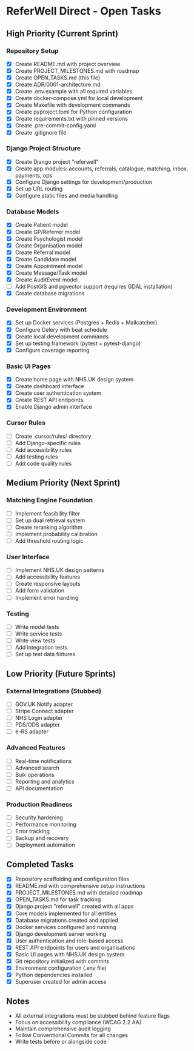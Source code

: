 # ReferWell Direct - Open Tasks

## High Priority (Current Sprint)

### Repository Setup
- [x] Create README.md with project overview
- [x] Create PROJECT_MILESTONES.md with roadmap
- [x] Create OPEN_TASKS.md (this file)
- [x] Create ADR/0001-architecture.md
- [x] Create .env.example with all required variables
- [x] Create docker-compose.yml for local development
- [x] Create Makefile with development commands
- [x] Create pyproject.toml for Python configuration
- [x] Create requirements.txt with pinned versions
- [x] Create .pre-commit-config.yaml
- [x] Create .gitignore file

### Django Project Structure
- [x] Create Django project "referwell"
- [x] Create app modules: accounts, referrals, catalogue, matching, inbox, payments, ops
- [x] Configure Django settings for development/production
- [x] Set up URL routing
- [x] Configure static files and media handling

### Database Models
- [x] Create Patient model
- [x] Create GP/Referrer model
- [x] Create Psychologist model
- [x] Create Organisation model
- [x] Create Referral model
- [x] Create Candidate model
- [x] Create Appointment model
- [x] Create Message/Task model
- [x] Create AuditEvent model
- [ ] Add PostGIS and pgvector support (requires GDAL installation)
- [x] Create database migrations

### Development Environment
- [x] Set up Docker services (Postgres + Redis + Mailcatcher)
- [x] Configure Celery with beat schedule
- [x] Create local development commands
- [x] Set up testing framework (pytest + pytest-django)
- [x] Configure coverage reporting

### Basic UI Pages
- [x] Create home page with NHS.UK design system
- [x] Create dashboard interface
- [x] Create user authentication system
- [x] Create REST API endpoints
- [x] Enable Django admin interface

### Cursor Rules
- [ ] Create .cursor/rules/ directory
- [ ] Add Django-specific rules
- [ ] Add accessibility rules
- [ ] Add testing rules
- [ ] Add code quality rules

## Medium Priority (Next Sprint)

### Matching Engine Foundation
- [ ] Implement feasibility filter
- [ ] Set up dual retrieval system
- [ ] Create reranking algorithm
- [ ] Implement probability calibration
- [ ] Add threshold routing logic

### User Interface
- [ ] Implement NHS.UK design patterns
- [ ] Add accessibility features
- [ ] Create responsive layouts
- [ ] Add form validation
- [ ] Implement error handling

### Testing
- [ ] Write model tests
- [ ] Write service tests
- [ ] Write view tests
- [ ] Add integration tests
- [ ] Set up test data fixtures

## Low Priority (Future Sprints)

### External Integrations (Stubbed)
- [ ] GOV.UK Notify adapter
- [ ] Stripe Connect adapter
- [ ] NHS Login adapter
- [ ] PDS/ODS adapter
- [ ] e-RS adapter

### Advanced Features
- [ ] Real-time notifications
- [ ] Advanced search
- [ ] Bulk operations
- [ ] Reporting and analytics
- [ ] API documentation

### Production Readiness
- [ ] Security hardening
- [ ] Performance monitoring
- [ ] Error tracking
- [ ] Backup and recovery
- [ ] Deployment automation

## Completed Tasks
- [x] Repository scaffolding and configuration files
- [x] README.md with comprehensive setup instructions
- [x] PROJECT_MILESTONES.md with detailed roadmap
- [x] OPEN_TASKS.md for task tracking
- [x] Django project "referwell" created with all apps
- [x] Core models implemented for all entities
- [x] Database migrations created and applied
- [x] Docker services configured and running
- [x] Django development server working
- [x] User authentication and role-based access
- [x] REST API endpoints for users and organisations
- [x] Basic UI pages with NHS.UK design system
- [x] Git repository initialized with commits
- [x] Environment configuration (.env file)
- [x] Python dependencies installed
- [x] Superuser created for admin access

## Notes
- All external integrations must be stubbed behind feature flags
- Focus on accessibility compliance (WCAG 2.2 AA)
- Maintain comprehensive audit logging
- Follow Conventional Commits for all changes
- Write tests before or alongside code
